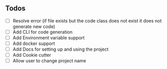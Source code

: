 ## Todos

- [ ] Resolve error (if file exists but the code class does not exist it does not generate new code)
- [ ] Add CLI for code generation
- [ ] Add Environment variable support
- [ ] Add docker support
- [ ] Add Docs for setting up and using the project
- [ ] Add Cookie cutter
- [ ] Allow user to change project name

